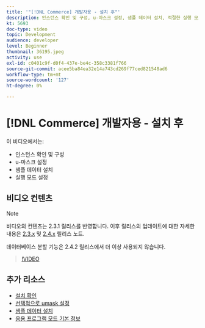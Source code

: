 ```yaml
---
title: '"[!DNL Commerce] 개발자용 - 설치 후"'
description: 인스턴스 확인 및 구성, u-마스크 설정, 샘플 데이터 설치, 적절한 실행 모드 설정
kt: 5693
doc-type: video
topic: Development
audience: developer
level: Beginner
thumbnail: 36195.jpeg
activity: use
exl-id: c0401c9f-d0f4-437e-be4c-358c3381f766
source-git-commit: acee5ba84ea32e14a743cd269f77ced821548ad6
workflow-type: tm+mt
source-wordcount: '127'
ht-degree: 0%

---
```


# [!DNL Commerce] 개발자용 - 설치 후

이 비디오에서는:

- 인스턴스 확인 및 구성
- u-마스크 설정
- 샘플 데이터 설치
- 실행 모드 설정

## 비디오 컨텐츠

>[!NOTE]
>
>비디오의 컨텐츠는 2.3.1 릴리스를 반영합니다. 이후 릴리스의 업데이트에 대한 자세한 내용은 [ 2.3.x](https://devdocs.magento.com/guides/v2.3/release-notes/bk-release-notes.html) 및 [2.4.x](https://devdocs.magento.com/guides/v2.4/release-notes/bk-release-notes.html) 릴리스 노트.
>
>데이터베이스 분할 기능은 2.4.2 릴리스에서 더 이상 사용되지 않습니다.

>[!VIDEO](https://video.tv.adobe.com/v/36195?quality=12&learn=on)

## 추가 리소스

- [설치 확인](https://devdocs.magento.com/guides/v2.4/install-gde/install/verify.html)
- [선택적으로 umask 설정](https://devdocs.magento.com/guides/v2.4/install-gde/install/post-install-umask.html)
- [샘플 데이터 설치](https://devdocs.magento.com/guides/v2.4/install-gde/install/sample-data-after-magento.html)
- [응용 프로그램 모드 기본 정보](https://devdocs.magento.com/guides/v2.4/config-guide/bootstrap/magento-modes.html)
